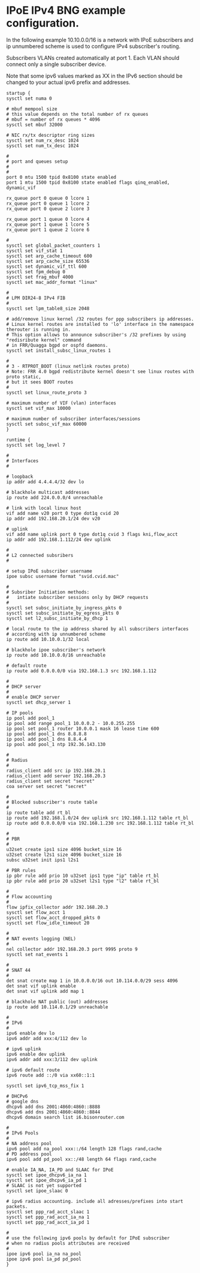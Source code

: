 # IPoE IPv4 BNG example configuration.
  
In the following example 10.10.0.0/16 is a network with IPoE subscribers
and ip unnumbered scheme is used to configure IPv4 subscriber's routing.

Subscribers VLANs created automatically at port 1.
Each VLAN should connect only a single subscriber device.

Note that some ipv6 values marked as XX in the IPv6 section should be changed to your actual 
ipv6 prefix and addresses.

    startup {
    sysctl set numa 0

    # mbuf mempool size
    # this value depends on the total number of rx queues
    # mbuf = number of rx queues * 4096
    sysctl set mbuf 32000

    # NIC rx/tx descriptor ring sizes
    sysctl set num_rx_desc 1024
    sysctl set num_tx_desc 1024

    #
    # port and queues setup
    #
    #
    port 0 mtu 1500 tpid 0x8100 state enabled
    port 1 mtu 1500 tpid 0x8100 state enabled flags qinq_enabled, dynamic_vif

    rx_queue port 0 queue 0 lcore 1
    rx_queue port 0 queue 1 lcore 2
    rx_queue port 0 queue 2 lcore 3

    rx_queue port 1 queue 0 lcore 4
    rx_queue port 1 queue 1 lcore 5
    rx_queue port 1 queue 2 lcore 6

    #
    sysctl set global_packet_counters 1
    sysctl set vif_stat 1
    sysctl set arp_cache_timeout 600
    sysctl set arp_cache_size 65536
    sysctl set dynamic_vif_ttl 600
    sysctl set fpm_debug 0
    sysctl set frag_mbuf 4000
    sysctl set mac_addr_format "linux"

    #
    # LPM DIR24-8 IPv4 FIB
    #
    sysctl set lpm_table8_size 2048	  

    # add/remove linux kernel /32 routes for ppp subscribers ip addresses.
    # Linux kernel routes are installed to 'lo' interface in the namespace therouter is running in.
    # This option allows to announce subscriber's /32 prefixes by using "redisribute kernel" command
    # in FRR/Quagga bgpd or ospfd daemons. 	  
    sysctl set install_subsc_linux_routes 1

    #
    # 3 - RTPROT_BOOT (linux netlink routes proto) 
    # Note: FRR 4.0 bgpd redistribute kernel doesn't see linux routes with proto static,
    # but it sees BOOT routes
    #
    sysctl set linux_route_proto 3

    # maximum number of VIF (vlan) interfaces
    sysctl set vif_max 10000

    # maximum number of subscriber interfaces/sessions
    sysctl set subsc_vif_max 60000
    }

    runtime {
    sysctl set log_level 7

    #
    # Interfaces
    #

    # loopback
    ip addr add 4.4.4.4/32 dev lo

    # blackhole multicast addresses
    ip route add 224.0.0.0/4 unreachable

    # link with local linux host
    vif add name v20 port 0 type dot1q cvid 20
    ip addr add 192.168.20.1/24 dev v20

    # uplink
    vif add name uplink port 0 type dot1q cvid 3 flags kni,flow_acct
    ip addr add 192.168.1.112/24 dev uplink

    #
    # L2 connected subsribers
    #

    # setup IPoE subscriber username
    ipoe subsc username format "svid.cvid.mac"

    #
    # Subsriber Initiation methods: 
    #   intiate subscriber sessions only by DHCP requests
    #
    sysctl set subsc_initiate_by_ingress_pkts 0
    sysctl set subsc_initiate_by_egress_pkts 0
    sysctl set l2_subsc_initiate_by_dhcp 1

    # local route to the ip address shared by all subscribers interfaces
    # according with ip unnumbered scheme
    ip route add 10.10.0.1/32 local

    # blackhole ipoe subscriber's network
    ip route add 10.10.0.0/16 unreachable  

    # default route
    ip route add 0.0.0.0/0 via 192.168.1.3 src 192.168.1.112

    #
    # DHCP server
    #
    # enable DHCP server
    sysctl set dhcp_server 1

    # IP pools
    ip pool add pool_1
    ip pool add range pool_1 10.0.0.2 - 10.0.255.255
    ip pool set pool_1 router 10.0.0.1 mask 16 lease time 600
    ip pool add pool_1 dns 8.8.8.8
    ip pool add pool_1 dns 8.8.4.4
    ip pool add pool_1 ntp 192.36.143.130

    #
    # Radius
    #
    radius_client add src ip 192.168.20.1
    radius_client add server 192.168.20.3
    radius_client set secret "secret"
    coa server set secret "secret"

    #
    # Blocked subscriber's route table
    #
    ip route table add rt_bl
    ip route add 192.168.1.0/24 dev uplink src 192.168.1.112 table rt_bl
    ip route add 0.0.0.0/0 via 192.168.1.230 src 192.168.1.112 table rt_bl

    #
    # PBR
    #
    u32set create ips1 size 4096 bucket_size 16
    u32set create l2s1 size 4096 bucket_size 16
    subsc u32set init ips1 l2s1

    # PBR rules
    ip pbr rule add prio 10 u32set ips1 type "ip" table rt_bl
    ip pbr rule add prio 20 u32set l2s1 type "l2" table rt_bl

    #
    # Flow accounting
    #
    flow ipfix_collector addr 192.168.20.3
    sysctl set flow_acct 1
    sysctl set flow_acct_dropped_pkts 0
    sysctl set flow_idle_timeout 20  

    #
    # NAT events logging (NEL)
    #
    nel collector addr 192.168.20.3 port 9995 proto 9
    sysctl set nat_events 1  

    #
    # SNAT 44
    #
    det snat create map 1 in 10.0.0.0/16 out 10.114.0.0/29 sess 4096
    det snat vif uplink enable
    det snat vif uplink add map 1  

    # blackhole NAT public (out) addresses
    ip route add 10.114.0.1/29 unreachable

    #
    # IPv6
    #
    ipv6 enable dev lo
    ipv6 addr add xxx:4/112 dev lo

    # ipv6 uplink
    ipv6 enable dev uplink
    ipv6 addr add xxx:3/112 dev uplink

    # ipv6 default route
    ipv6 route add ::/0 via xx60::1:1

    sysctl set ipv6_tcp_mss_fix 1

    # DHCPv6	  
    # google dns
    dhcpv6 add dns 2001:4860:4860::8888
    dhcpv6 add dns 2001:4860:4860::8844
    dhcpv6 domain search list i6.bisonrouter.com

    #
    # IPv6 Pools
    #
    # NA address pool
    ipv6 pool add na_pool xxx::/64 length 128 flags rand,cache
    # PD address pool
    ipv6 pool add pd_pool xx::/48 length 64 flags rand,cache

    # enable IA_NA, IA_PD and SLAAC for IPoE
    sysctl set ipoe_dhcpv6_ia_na 1
    sysctl set ipoe_dhcpv6_ia_pd 1
    # SLAAC is not yet supported
    sysctl set ipoe_slaac 0

    # ipv6 radius accounting. include all adresses/prefixes into start packets.
    sysctl set ppp_rad_acct_slaac 1
    sysctl set ppp_rad_acct_ia_na 1
    sysctl set ppp_rad_acct_ia_pd 1	  

    #
    # use the following ipv6 pools by default for IPoE subscriber
    # when no radius pools attributes are received
    # 
    ipoe ipv6 pool ia_na na_pool
    ipoe ipv6 pool ia_pd pd_pool
    }
